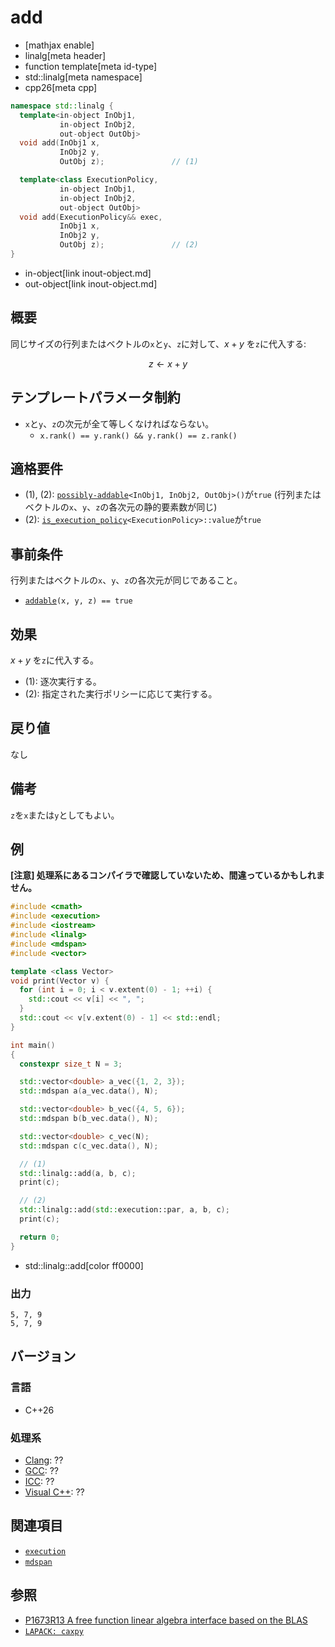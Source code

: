 # add
* [mathjax enable]
* linalg[meta header]
* function template[meta id-type]
* std::linalg[meta namespace]
* cpp26[meta cpp]

```cpp
namespace std::linalg {
  template<in-object InObj1,
           in-object InObj2,
           out-object OutObj>
  void add(InObj1 x,
           InObj2 y,
           OutObj z);               // (1)

  template<class ExecutionPolicy,
           in-object InObj1,
           in-object InObj2,
           out-object OutObj>
  void add(ExecutionPolicy&& exec,
           InObj1 x,
           InObj2 y,
           OutObj z);               // (2)
}
```
* in-object[link inout-object.md]
* out-object[link inout-object.md]

## 概要
同じサイズの行列またはベクトルの`x`と`y`、`z`に対して、$x + y$ を`z`に代入する:

$$
z \leftarrow x + y
$$


## テンプレートパラメータ制約
- `x`と`y`、`z`の次元が全て等しくなければならない。
    - `x.rank() == y.rank() && y.rank() == z.rank()`


## 適格要件
- (1), (2): [`possibly-addable`](possibly-addable.md)`<InObj1, InObj2, OutObj>()`が`true` (行列またはベクトルの`x`、`y`、`z`の各次元の静的要素数が同じ)
- (2): [`is_execution_policy`](/reference/execution/is_execution_policy.md)`<ExecutionPolicy>::value`が`true`


## 事前条件
行列またはベクトルの`x`、`y`、`z`の各次元が同じであること。

- [`addable`](addable.md)`(x, y, z) == true`


## 効果
$x + y$ を`z`に代入する。

- (1): 逐次実行する。
- (2): 指定された実行ポリシーに応じて実行する。


## 戻り値
なし


## 備考
`z`を`x`または`y`としてもよい。


## 例
**[注意] 処理系にあるコンパイラで確認していないため、間違っているかもしれません。**

```cpp example
#include <cmath>
#include <execution>
#include <iostream>
#include <linalg>
#include <mdspan>
#include <vector>

template <class Vector>
void print(Vector v) {
  for (int i = 0; i < v.extent(0) - 1; ++i) {
    std::cout << v[i] << ", ";
  }
  std::cout << v[v.extent(0) - 1] << std::endl;
}

int main()
{
  constexpr size_t N = 3;

  std::vector<double> a_vec({1, 2, 3});
  std::mdspan a(a_vec.data(), N);

  std::vector<double> b_vec({4, 5, 6});
  std::mdspan b(b_vec.data(), N);

  std::vector<double> c_vec(N);
  std::mdspan c(c_vec.data(), N);

  // (1)
  std::linalg::add(a, b, c);
  print(c);

  // (2)
  std::linalg::add(std::execution::par, a, b, c);
  print(c);

  return 0;
}
```
* std::linalg::add[color ff0000]


### 出力
```
5, 7, 9
5, 7, 9
```


## バージョン
### 言語
- C++26

### 処理系
- [Clang](/implementation.md#clang): ??
- [GCC](/implementation.md#gcc): ??
- [ICC](/implementation.md#icc): ??
- [Visual C++](/implementation.md#visual_cpp): ??


## 関連項目
- [`execution`](/reference/execution.md)
- [`mdspan`](/reference/mdspan.md)


## 参照
- [P1673R13 A free function linear algebra interface based on the BLAS](https://www.open-std.org/jtc1/sc22/wg21/docs/papers/2023/p1673r13.html)
- [`LAPACK: caxpy`](https://netlib.org/lapack/explore-html/d5/d4b/group__axpy_ga0b7bac1f4d42514074a48f14f5f9caa0.html#ga0b7bac1f4d42514074a48f14f5f9caa0)

